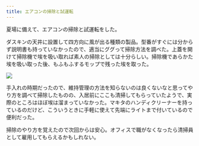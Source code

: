 ```yaml
---
title: エアコンの掃除と試運転
---
```

夏場に備えて、エアコンの掃除と試運転をした。

ダスキンの天井に設置して四方向に風が出る種類の製品。型番がすぐには分からず説明書も持っていなかったので、適当にググって掃除方法を調べた。上蓋を開けて掃除機で埃を吸い取れば素人の掃除としては十分らしい。掃除機であらかた埃を吸い取った後、もふもふするモップで残った埃を取った。

![](https://lh3.googleusercontent.com/docs/ADP-6oH3Y81wqibxBHapAEf48PNazo1s-0STJkv9zRVbJupH-3fZdokLP2eSsz4raBjkS2pOrNGHMQdqOtOoPV_fcLoeZ2cYiSaGQE5ViYzNj8FgJ4craZpwACatrFtf0NCIypn9voXb2R1x8y3RbdafdDVzzj3EP9DaOQ_eUKrXUq_AOasGS1ZFCIJn9UE4Apj4gtAt1rXsf9fIWeBRqYZg1KG9tPNuBMLsXrv2gCT9AMxg8C7a3LTwzqAJuWwLoIOPTmlS3KZqCP-qPfBCCJle2nbo4Lab94iVRwMkraKSCHkAGQn0ZR_-Ni66LnlNy8xbxz7os_r-ESjN4HDEGZVsCJbqbWhMutlO4PXvFUyi93cdgn5L71luzgZbOm8Z8HPulhKcUEycKANYQ6mqFdYnX7-QXnxKEghP2Xs07QknbRfp7GwI6xtdaqZoYeXnNiBF_SiKo8xDRHGLaZcU7cXLfSdil33wDo9rxo5vsoxJiRgnCTGPh7oVVtDLDwoFrA7wZiE9Q86x4ifIZSTLPQG5NtvQFdSoGakaIlXUecY5e1gfv7illIt0WdoCQTf64EA_Pt8rNoc6g5cGkYjrMbRmXoDYOA-O2vnU0Vu7byy2bvn04XM0J8Bcf3nNCqSWrWoz5z7Pltf5L9Wils76HLLefAJ9qcI02SJvXZKiZovSbjujl3i_EN73GKjhFV4kRahvrKsbWSvH-2hKsrCORHUlV3B4H8d2T6hQTUJgHm_xPFWn7MNWSfvsIZEpPONu8OBNEibJBXCV0NCyOIw5ulF3fConqP-4tVoDCiRO2z7g2tZuo3XsPK3nTNI6gJ5fL3Zpa_4Q7K-gjizHIjGAbKc4DlYp6Et9wPosZS0GZpA1Blloz1TVvUzZuBJcZhkiq3P8GsuIGp5RuXPkB7dqW73aEgAFOWIgvz75Ps93ENntDPBJ7rDfsiUKnwWfRCfXIj01ahz_RQJqkA55R_3Pd_O2hUU3KbsK2GOZ3o-3Sib8b9py123C_jgBu6z4o6wswFsWFd-W4lAL2lzK0AgKAI08V4qZfOiWBVn857jul8Tg0gGVxrR4zU9DZWU_LbDfIdmhB9GRJTb0UThwggq_bC_BAzBtrK-EsYvXZHo-TGfQx4flZaRrX1m569tlxLjs5DbNWUv1Y18V9tmEXenlUVCVbkhvQ8BHOEWt_6_VA_kOd7JhXN0Upr111_39rOkRPnc48QbYOwB63Hi50C8U4bEs8nZIoQhFaygsyARbUZuo5V02MxzH)

手入れの時期だったので、維持管理の方法を知らないのは良くないなと思ってやり方を調べて掃除したものの、入居前にここも清掃してもらっていたようで、実際のところはほぼ埃は溜まっていなかった。マキタのハンディクリーナーを持っているのだけど、こういうときに手軽に使えて先端にライトまで付いているので便利だった。

掃除のやり方を覚えたので次回からは安心。オフィスで職がなくなったら清掃員として雇用してもらえるかもしれない。
